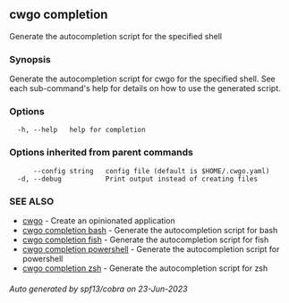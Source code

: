 ## cwgo completion

Generate the autocompletion script for the specified shell

### Synopsis

Generate the autocompletion script for cwgo for the specified shell.
See each sub-command's help for details on how to use the generated script.


### Options

```
  -h, --help   help for completion
```

### Options inherited from parent commands

```
      --config string   config file (default is $HOME/.cwgo.yaml)
  -d, --debug           Print output instead of creating files
```

### SEE ALSO

* [cwgo](cwgo.md)	 - Create an opinionated application
* [cwgo completion bash](cwgo_completion_bash.md)	 - Generate the autocompletion script for bash
* [cwgo completion fish](cwgo_completion_fish.md)	 - Generate the autocompletion script for fish
* [cwgo completion powershell](cwgo_completion_powershell.md)	 - Generate the autocompletion script for powershell
* [cwgo completion zsh](cwgo_completion_zsh.md)	 - Generate the autocompletion script for zsh

###### Auto generated by spf13/cobra on 23-Jun-2023

